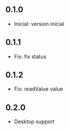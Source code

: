## 0.1.0

- Inicial: version inicial

## 0.1.1

- Fix: fix status

## 0.1.2

- Fix: readValue value

## 0.2.0

- Desktop support
